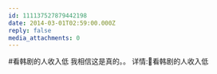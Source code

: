 ```yaml
---
id: 111137527879442198
date: 2014-03-01T02:59:00.000Z
reply: false
media_attachments: 0
---
```


#看韩剧的人收入低 我相信这是真的。。 详情:看韩剧的人收入低 ​​​​


